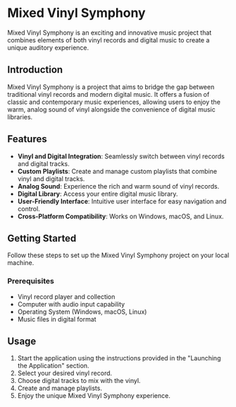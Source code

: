 # Mixed Vinyl Symphony

Mixed Vinyl Symphony is an exciting and innovative music project that combines elements of both vinyl records and digital music to create a unique auditory experience.

## Introduction

Mixed Vinyl Symphony is a project that aims to bridge the gap between traditional vinyl records and modern digital music. It offers a fusion of classic and contemporary music experiences, allowing users to enjoy the warm, analog sound of vinyl alongside the convenience of digital music libraries.

## Features

- **Vinyl and Digital Integration**: Seamlessly switch between vinyl records and digital tracks.
- **Custom Playlists**: Create and manage custom playlists that combine vinyl and digital tracks.
- **Analog Sound**: Experience the rich and warm sound of vinyl records.
- **Digital Library**: Access your entire digital music library.
- **User-Friendly Interface**: Intuitive user interface for easy navigation and control.
- **Cross-Platform Compatibility**: Works on Windows, macOS, and Linux.

## Getting Started

Follow these steps to set up the Mixed Vinyl Symphony project on your local machine.

### Prerequisites

- Vinyl record player and collection
- Computer with audio input capability
- Operating System (Windows, macOS, Linux)
- Music files in digital format

## Usage

1. Start the application using the instructions provided in the "Launching the Application" section.
2. Select your desired vinyl record.
3. Choose digital tracks to mix with the vinyl.
4. Create and manage playlists.
5. Enjoy the unique Mixed Vinyl Symphony experience.

